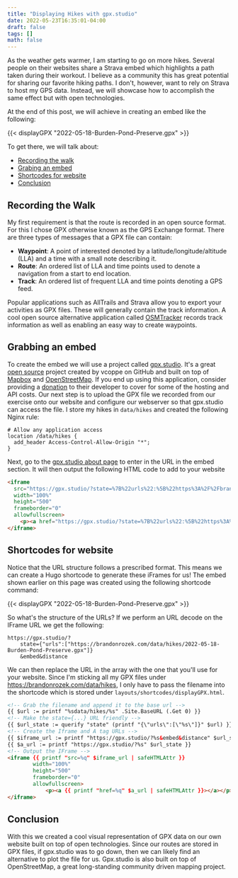 ```yaml
---
title: "Displaying Hikes with gpx.studio"
date: 2022-05-23T16:35:01-04:00
draft: false
tags: []
math: false
---
```


As the weather gets warmer, I am starting to go on more hikes. Several people on their websites share a Strava embed which highlights a path taken during their workout. I believe as a community this has great potential for sharing our favorite hiking paths. I don't, however, want to rely on Strava to host my GPS data. Instead, we will showcase how to accomplish the same effect but with open technologies.

At the end of this post, we will achieve in creating an embed like the following:

{{< displayGPX "2022-05-18-Burden-Pond-Preserve.gpx" >}}

To get there, we will talk about:

- [Recording the walk](#recording-the-walk)
- [Grabing an embed](#grabbing-an-embed)
- [Shortcodes for website](#shortcodes-for-website)
- [Conclusion](#conclusion)

## Recording the Walk

My first requirement is that the route is recorded in an open source format. For this I chose GPX otherwise known as the GPS Exchange format. There are three types of messages that a GPX file can contain:

- **Waypoint**: A point of interested denoted by a latitude/longitude/altitude (LLA) and a time with a small note describing it.
- **Route**: An ordered list of LLA and time points used to denote a navigation from a start to end location.
- **Track**: An ordered list of frequent LLA and time points denoting a GPS feed.

Popular applications such as AllTrails and Strava allow you to export your activities as GPX files. These will generally contain the track information. A cool open source alternative application called [OSMTracker](https://wiki.openstreetmap.org/wiki/OSMTracker_(Android)) records track information as well as enabling an easy way to create waypoints.

## Grabbing an embed

To create the embed we will use a project called [gpx.studio](https://gpx.studio). It's a great [open source](https://github.com/gpxstudio/gpxstudio.github.io) project created by vcoppe on GitHub and built on top of [Mapbox](https://www.mapbox.com/) and [OpenStreetMap](https://www.openstreetmap.org/). If you end up using this application, consider providing a [donation](https://ko-fi.com/gpxstudio) to their developer to cover for some of the hosting and API costs.
Our next step is to upload the GPX file we recorded from our exercise onto our website and configure our webserver so that gpx.studio can access the file. I store my hikes in `data/hikes` and created the following Nginx rule:

```nginx
# Allow any application access
location /data/hikes {
  add_header Access-Control-Allow-Origin "*";
}
```

Next, go to the [gpx.studio about page](https://gpx.studio/about.html#embed) to enter in the URL in the embed section. It will then output the following HTML code to add to your website

```html
<iframe 
  src="https://gpx.studio/?state=%7B%22urls%22:%5B%22https%3A%2F%2Fbrandonrozek.com%2Fdata%2Fhikes%2F2022-05-18-Burden-Pond-Preserve.gpx%22%5D%7D&embed&distance"
  width="100%"
  height="500"
  frameborder="0"
  allowfullscreen>
   	<p><a href="https://gpx.studio/?state=%7B%22urls%22:%5B%22https%3A%2F%2Fbrandonrozek.com%2Fdata%2Fhikes%2F2022-05-18-Burden-Pond-Preserve.gpx%22%5D%7D"></a></p>
</iframe>
```

## Shortcodes for website

Notice that the URL structure follows a prescribed format. This means we can create a Hugo shortcode to  generate these iFrames for us! The embed shown earlier on this page was created using the following shortcode command:

&lbrace;&lbrace;< displayGPX "2022-05-18-Burden-Pond-Preserve.gpx" >&rbrace;&rbrace;	 

So what's the structure of the URLs? If we perform an URL decode on the IFrame URL we get the following: 

```
https://gpx.studio/?
	state={"urls":["https://brandonrozek.com/data/hikes/2022-05-18-Burden-Pond-Preserve.gpx"]}
	&embed&distance
```

We can then replace the URL in the array with the one that you'll use for your website. Since I'm sticking all my GPX files under https://brandonrozek.com/data/hikes, I only have to pass the filename into the shortcode which is stored under `layouts/shortcodes/displayGPX.html`.

```html
<!-- Grab the filename and append it to the base url -->
{{ $url := printf "%sdata/hikes/%s" .Site.BaseURL (.Get 0) }}
<!-- Make the state={...} URL friendly -->
{{ $url_state := querify "state" (printf "{\"urls\":[\"%s\"]}" $url) }}
<!-- Create the Iframe and A tag URLs -->
{{ $iframe_url := printf "https://gpx.studio/?%s&embed&distance" $url_state }}
{{ $a_url := printf "https://gpx.studio/?%s" $url_state }}
<!-- Output the IFrame -->
<iframe {{ printf "src=%q" $iframe_url | safeHTMLAttr }}
        width="100%"
        height="500"
        frameborder="0"
        allowfullscreen>
            <p><a {{ printf "href=%q" $a_url | safeHTMLAttr }}></a></p>
</iframe>
```

## Conclusion

With this we created a cool visual representation of GPX data on our own website built on top of open technologies. Since our routes are stored in GPX files, if gpx.studio was to go down, then we can likely find an alternative to plot the file for us. Gpx.studio is also built on top of OpenStreetMap, a great  long-standing community driven mapping project. 
